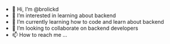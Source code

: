 - 👋 Hi, I’m @brolickd
- 👀 I’m interested in learning about backend
- 🌱 I’m currently learning how to code and learn about backend
- 💞️ I’m looking to collaborate on backend developers
- 📫 How to reach me ...

<!---
brolickd/brolickd is a ✨ special ✨ repository because its `README.md` (this file) appears on your GitHub profile.
You can click the Preview link to take a look at your changes.
--->
